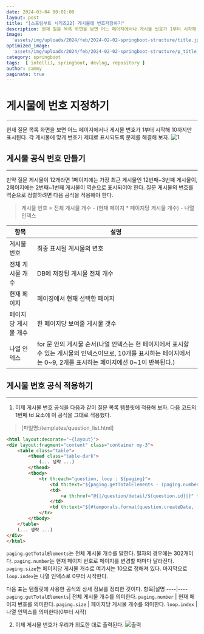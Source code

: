 ```yaml
---
date: 2024-03-04 00:01:00
layout: post
title: "[스프링부트 시리즈22] 게시물에 번호저장하기"
description: 현재 질문 목록 화면을 보면 어느 페이지에서나 게시물 번호가 1부터 시작해 10까지만 표시된다. 각 게시물에 맞게 번호가 제대로 표시되도록 문제를 해결해 보자.
image: 
  'assets/img/uploads/2024/feb/2024-02-02-springboot-structure/title.jpg'
optimized_image:    
  'assets/img/uploads/2024/feb/2024-02-02-springboot-structure/p_title.jpg'
category: springboot
tags:  [ intelliJ, springboot, devlog, repository ]
author: sammy
paginate: true
---
```

# 게시물에 번호 지정하기
*****
현재 질문 목록 화면을 보면 어느 페이지에서나 게시물 번호가 1부터 시작해 10까지만 표시된다. 각 게시물에 맞게 번호가 제대로 표시되도록 문제를 해결해 보자.
![1](../assets/img/uploads/2024/mar/21.numbering/1.png)

## 게시물 공식 번호 만들기
*****
만약 질문 게시물이 12개라면 1페이지에는 가장 최근 게시물인 12번째~3번째 게시물이, 2페이지에는 2번째~1번째 게시물이 역순으로 표시되어야 한다. 질문 게시물의 번호를 역순으로 정렬하려면 다음 공식을 적용해야 한다.

>게시물 번호 = 전체 게시물 개수 - (현재 페이지 * 페이지당 게시물 개수) - 나열 인덱스

항목|설명
----|----
게시물 번호 | 최종 표시될 게시물의 변호
전체 게시물 개수 | DB에 저장된 게시물 전체 개수
현재 페이지 | 페이징에서 현재 선택한 페이지
페이지당 게시물 개수 | 한 페이지당 보여줄 게시물 갯수
나열 인덱스 | for 문 안의 게시물 순서(나열 인덱스는 현 페이지에서 표시할 수 있는 게시물의 인덱스이므로, 10개를 표시하는 페이지에서는 0~9, 2개를 표시하는 페이지에선 0~1이 반복된다.)

## 게시물 번호 공식 적용하기
*****
1) 이제 게시물 번호 공식을 다음과 같이 질문 목록 템플릿에 적용해 보자. 다음 코드의 1번째 td 요소에 이 공식을 그대로 적용했다.
>[파일명:/templates/question_list.html]

```html
<html layout:decorate="~{layout}">
<div layout:fragment="content" class="container my-3">
    <table class="table">
        <thead class="table-dark">
            (... 생략 ...)
        </thead>
        <tbody>
            <tr th:each="question, loop : ${paging}">
                <td th:text="${paging.getTotalElements - (paging.number * paging.size) - loop.index}"></td>
                <td>
                    <a th:href="@{|/question/detail/${question.id}|}" th:text="${question.subject}"></a>
                </td>
                <td th:text="${#temporals.format(question.createDate, 'yyyy-MM-dd HH:mm')}"></td>
            </tr>
        </tbody>
    </table>
    (... 생략 ...)
</div>
</html>
```

`paging.getTotalElements`는 전체 게시물 개수를 말한다. 필자의 경우에는 302개이다. `paging.number`는 현재 페이지 번호로 페이지를 변경할 때마다 달라진다. `paging.size`는 페이지당 게시물 개수로 여기서는 10으로 정해져 있다. 마지막으로 `loop.index`는 나열 인덱스로 0부터 시작한다.

다음 표는 템플릿에 사용한 공식의 상세 정보를 정리한 것이다.
항목|설명
----|----
`paging.getTotalElements`| 전체 게시물 개수를 의미한다.
`paging.number` | 현재 페이지 번호를 의미한다.
`paging.size` | 페이지당 게시물 개수를 의미한다.
`loop.index` | 나열 인덱스를 의미한다(0부터 시작)

2) 이제 게시물 번호가 우리가 의도한 대로 출력된다.
![출력](../assets/img/uploads/2024/mar/21.numbering/2.png)

